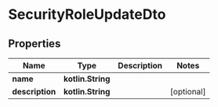 
# SecurityRoleUpdateDto

## Properties
| Name | Type | Description | Notes |
| ------------ | ------------- | ------------- | ------------- |
| **name** | **kotlin.String** |  |  |
| **description** | **kotlin.String** |  |  [optional] |



